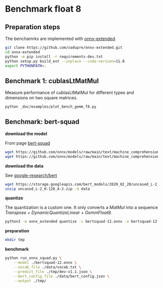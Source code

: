 # Benchmark float 8

## Preparation steps

The benchamrks are implemented with
[onnx-extended](https://github.com/xadupre/onnx-extended).

```bash
git clone https://github.com/xadupre/onnx-extended.git 
cd onnx-extended 
python -m pip install -r requirements-dev.txt 
python setup.py build_ext --inplace --cuda-version=11.8 
export PYTHONPATH=. 
```

## Benchmark 1: cublasLtMatMul

Measure performance of cublasLtMatMul for different types and dimensions
on two square matrices.

```bash
python _doc/examples/plot_bench_gemm_f8.py 
```

## Benchmark: bert-squad

**download the model**

From page [bert-squad](https://github.com/onnx/models/tree/main/text/machine_comprehension/bert-squad)

```bash
wget https://github.com/onnx/models/raw/main/text/machine_comprehension/bert-squad/model/bertsquad-12.onnx
wget https://github.com/onnx/models/raw/main/text/machine_comprehension/bert-squad/model/bertsquad-12-int8.onnx
```

**download the data**

See [google-research/bert](https://github.com/google-research/bert/)

```bash
wget https://storage.googleapis.com/bert_models/2020_02_20/uncased_L-2_H-128_A-2.zip
unzip uncased_L-2_H-128_A-2.zip -d data
```

**quantize**

The quantization is a custom one. It only converts a *MatMul* into
a sequence *Transpose + DynamicQuantizeLinear + GemmFloat8*.

```bash
python3 -m onnx_extended quantize -i bertsquad-12.onnx -o bertsquad-12-fp8.onnx -v -v -k fp8 -q
```

**preparation**

```bash
mkdir tmp
```

**benchmark**

```bash
python run_onnx_squad.py \
    --model ./bertsquad-12.onnx \
    --vocab_file ./data/vocab.txt \
    --predict_file ./tmp/dev-v1.1.json \
    --bert_config_file ./data/bert_config.json \
    --output ./tmp/
```
